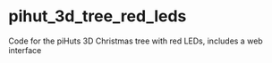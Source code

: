 # pihut_3d_tree_red_leds
Code for the piHuts 3D Christmas tree with red LEDs, includes a web interface
